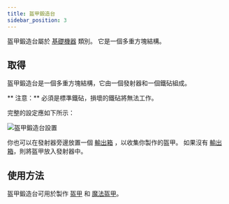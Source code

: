 ```yaml
---
title: 盔甲鍛造台
sidebar_position: 3
---
```


盔甲鍛造台屬於 [基礎機器](Basic-Machines.md) 類別。 它是一個多重方塊結構。

## 取得

盔甲鍛造台是一個多重方塊結構，它由一個發射器和一個鐵砧組成。

** 注意：** 必須是標準鐵砧，損壞的鐵砧將無法工作。

完整的設定應如下所示：

![盔甲鍛造台設置](https://raw.githubusercontent.com/TheBusyBiscuit/Slimefun4-Wiki/master/images/multiblock-armor-forge.png)

你也可以在發射器旁邊放置一個 [輸出箱](Output-Chest.md) ，以收集你製作的盔甲。 如果沒有 [輸出箱](Output-Chest.md)，則將盔甲放入發射器中。

## 使用方法

盔甲鍛造台可用於製作 [盔甲](../Armor/Armor.md) 和 [魔法盔甲](../Magical-Armor/Magical-Armor.md)。
